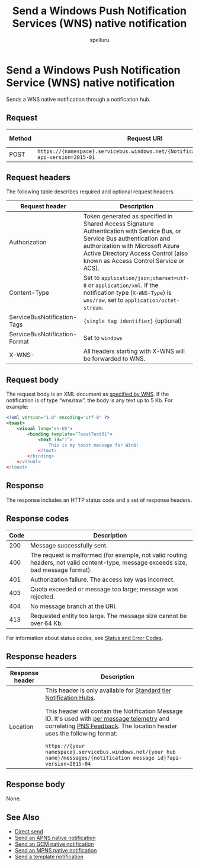 ﻿---
title: "Send a Windows Push Notification Services (WNS) native notification"
ms.custom: ""
ms.date: "2019-04-05"
ms.prod: "azure"
ms.reviewer: ""
ms.service: "notification-hubs"
ms.suite: ""
ms.tgt_pltfrm: ""
ms.topic: "reference"
author: "spelluru"
ms.author: "spelluru"
manager: "timlt"

---


# Send a Windows Push Notification Service (WNS) native notification
Sends a WNS native notification through a notification hub.

## Request

| Method | Request URI | HTTP version |
| ------ | ----------- | ------------ |
| POST | `https://{namespace}.servicebus.windows.net/{NotificationHub}/messages/?api-version=2015-01` | HTTP/1.1 |

## Request headers

The following table describes required and optional request headers.

| Request header | Description |
| -------------- | ----------- |
| Authorization | Token generated as specified in Shared Access Signature Authentication with Service Bus, or Service Bus authentication and authorization with Microsoft Azure Active Directory Access Control (also known as Access Control Service or ACS). |
| Content-Type | Set to `application/json;charset=utf-8` or `application/xml`. If the notification type (`X-WNS-Type`) is `wns/raw`, set to `application/octet-stream`. |
| ServiceBusNotification-Tags | `{single tag identifier}` (optional) |
| ServiceBusNotification-Format | Set to `windows` |
| X-WNS- | All headers starting with X-WNS will be forwarded to WNS. |

## Request body

The request body is an XML document as [specified by WNS](http://msdn.microsoft.com/library/windows/apps/hh465460.aspx). If the notification is of type “wns/raw”, the body is any text up to 5 Kb. For example:

``` xml
<?xml version="1.0" encoding="utf-8" ?>
<toast>
    <visual lang="en-US">
        <binding template="ToastText01">
            <text id="1”>
                This is my toast message for Win8!
            </text>
        </binding>
    </visual>
</toast>
```

## Response

The response includes an HTTP status code and a set of response headers.

## Response codes

| Code | Description |
| ---- | ----------- | 
| 200 | Message successfully sent. |
| 400 | The request is malformed (for example, not valid routing headers, not valid content-type, message exceeds size, bad message format). |
| 401 | Authorization failure. The access key was incorrect. |
| 403 | Quota exceeded or message too large; message was rejected. |
| 404 | No message branch at the URI. |
| 413 | Requested entity too large. The message size cannot be over 64 Kb. |

For information about status codes, see [Status and Error Codes](/rest/api/storageservices/Common-REST-API-Error-Codes).

## Response headers

| Response header | Description |
| --------------- | ----------- | 
| Location | This header is only available for [Standard tier Notification Hubs](https://azure.microsoft.com/pricing/details/notification-hubs/).<p>This header will contain the Notification Message ID. It's used with [per message telemetry](get-notification-message-telemetry.md) and correlating [PNS Feedback](get-pns-feedback.md). The location header uses the following format:</p>`https://{your namespace}.servicebus.windows.net/{your hub name}/messages/{notification message id}?api-version=2015-04` |


## Response body

None.

## See Also

- [Direct send](direct-send.md)  
- [Send an APNS native notification](send-apns-native-notification.md)  
- [Send an GCM native notification](send-gcm-native-notification.md)  
- [Send an MPNS native notification](send-mpns-native-notification.md)  
- [Send a template notification](send-template-notification.md)  

